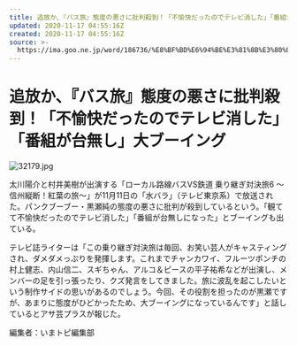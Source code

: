 ```yaml
---
title: 追放か、『バス旅』態度の悪さに批判殺到！「不愉快だったのでテレビ消した」「番組が台無し」大ブーイング - いまトピランキング
updated: 2020-11-17 04:55:16Z
created: 2020-11-17 04:55:16Z
source: >-
  https://ima.goo.ne.jp/word/186736/%E8%BF%BD%E6%94%BE%E3%81%8B%E3%80%81%E3%80%8E%E3%83%90%E3%82%B9%E6%97%85%E3%80%8F%E6%85%8B%E5%BA%A6%E3%81%AE%E6%82%AA%E3%81%95%E3%81%AB%E6%89%B9%E5%88%A4%E6%AE%BA%E5%88%B0%EF%BC%81%E3%80%8C%E4%B8%8D%E6%84%89%E5%BF%AB%E3%81%A0%E3%81%A3%E3%81%9F%E3%81%AE%E3%81%A7%E3%83%86%E3%83%AC%E3%83%93%E6%B6%88%E3%81%97%E3%81%9F%E3%80%8D%E3%80%8C%E7%95%AA%E7%B5%84%E3%81%8C%E5%8F%B0%E7%84%A1%E3%81%97%E3%80%8D%E5%A4%A7%E3%83%96%E3%83%BC%E3%82%A4%E3%83%B3%E3%82%B0
---
```


# 追放か、『バス旅』態度の悪さに批判殺到！「不愉快だったのでテレビ消した」「番組が台無し」大ブーイング

![32179.jpg](../_resources/32179.jpg)

太川陽介と村井美樹が出演する「ローカル路線バスVS鉄道 乗り継ぎ対決旅6 ～信州縦断！紅葉の旅～」が11月11日の「水バラ」（テレビ東京系）で放送された。パンクブーブー・黒瀬純の態度の悪さに批判が殺到しているという。「観てて不愉快だったのでテレビ消した」「番組が台無しになった」とブーイングも出ている。

テレビ誌ライターは「この乗り継ぎ対決旅は毎回、お笑い芸人がキャスティングされ、ダメダメっぷりを発揮します。これまでチャンカワイ、フルーツポンチの村上健志、内山信二、スギちゃん、アルコ＆ピースの平子祐希などが出演し、メンバーの足を引っ張ったり、クズ発言をしてきました。旅に波乱を起こしたいという制作サイドの思いがあるのでしょう。今回、その役割を担ったのが黒瀬ですが、あまりに態度がひどかったため、大ブーイングになっているんです」と話しているとアサ芸プラスが報じた。

編集者：いまトピ編集部